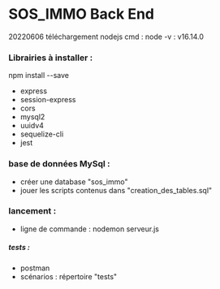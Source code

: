 # SOS_IMMO Back End
20220606 téléchargement nodejs
cmd : node -v : v16.14.0

### Librairies à installer : 
npm install --save 
* express 
* session-express
* cors
* mysql2
* uuidv4
* sequelize-cli
* jest

### base de données MySql : 
* créer une database "sos_immo"
* jouer les scripts contenus dans "creation_des_tables.sql"

### lancement : 
* ligne de commande : nodemon serveur.js

##### tests :
* postman
* scénarios : répertoire "tests"
